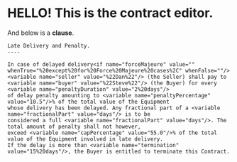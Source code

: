 # HELLO! This is the contract editor. 

And below is a **clause**.

``` <clause src="https://templates.accordproject.org/archives/latedeliveryandpenalty@0.15.0.cta" name="87721b95-7e43-4441-82c7-b4d4db207e6f">
Late Delivery and Penalty.
----

In case of delayed delivery<if name="forceMajeure" value="" whenTrue="%20except%20for%20Force%20Majeure%20cases%2C" whenFalse=""/>
<variable name="seller" value="%22Dan%22"/> (the Seller) shall pay to <variable name="buyer" value="%22Steve%22"/> (the Buyer) for every <variable name="penaltyDuration" value="2%20days"/>
of delay penalty amounting to <variable name="penaltyPercentage" value="10.5"/>% of the total value of the Equipment
whose delivery has been delayed. Any fractional part of a <variable name="fractionalPart" value="days"/> is to be
considered a full <variable name="fractionalPart" value="days"/>. The total amount of penalty shall not however,
exceed <variable name="capPercentage" value="55.0"/>% of the total value of the Equipment involved in late delivery.
If the delay is more than <variable name="termination" value="15%20days"/>, the Buyer is entitled to terminate this Contract.
```